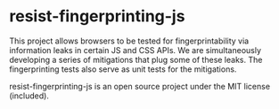 # resist-fingerprinting-js

This project allows browsers to be tested for fingerprintability via information leaks in certain JS and CSS APIs. We are simultaneously developing a series of mitigations that plug some of these leaks. The fingerprinting tests also serve as unit tests for the mitigations.

resist-fingerprinting-js is an open source project under the MIT license (included).